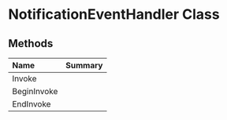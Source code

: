 # NotificationEventHandler Class



## Methods

| Name | Summary | 
| :- | :- | 
| Invoke |  | 
| BeginInvoke |  | 
| EndInvoke |  | 

